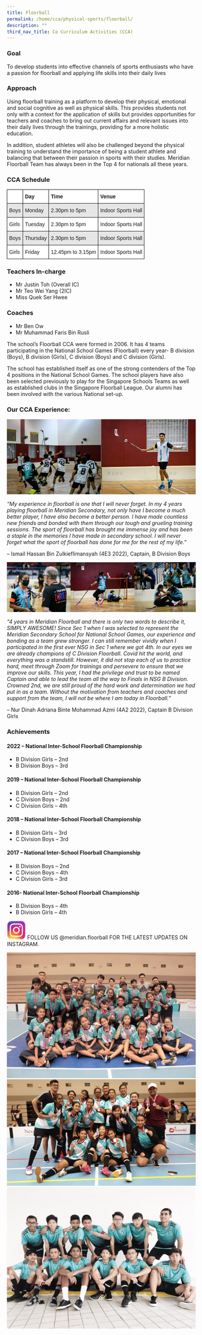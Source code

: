 ```yaml
---
title: Floorball
permalink: /home/cca/physical-sports/floorball/
description: ""
third_nav_title: Co Curriculum Activities (CCA)
---
```

### Goal

To develop students into effective channels of sports enthusiasts who have a passion for floorball and applying life skills into their daily lives

### Approach

Using floorball training as a platform to develop their physical, emotional and social cognitive as well as physical skills. This provides students not only with a context for the application of skills but provides opportunities for teachers and coaches to bring out current affairs and relevant issues into their daily lives through the trainings, providing for a more holistic education.

In addition, student athletes will also be challenged beyond the physical training to understand the importance of being a student athlete and balancing that between their passion in sports with their studies. Meridian Floorball Team has always been in the Top 4 for nationals all these years.

### CCA Schedule

<style type="text/css">
.tg  {border-collapse:collapse;border-spacing:0;}
.tg td{border-color:black;border-style:solid;border-width:1px;font-family:Arial, sans-serif;font-size:14px;
  overflow:hidden;padding:10px 5px;word-break:normal;}
.tg th{border-color:black;border-style:solid;border-width:1px;font-family:Arial, sans-serif;font-size:14px;
  font-weight:normal;overflow:hidden;padding:10px 5px;word-break:normal;}
.tg .tg-bsu7{background-color:#E6E6E6;text-align:left;vertical-align:middle}
.tg .tg-zr06{background-color:#FFF;text-align:left;vertical-align:middle}
.tg .tg-dgl5{background-color:#FFF;font-weight:bold;text-align:left;vertical-align:top}
</style>
<table class="tg">
<thead>
  <tr>
    <th class="tg-zr06"> </th>
    <th class="tg-dgl5"><span style="font-weight:bold">Day</span></th>
    <th class="tg-dgl5"><span style="font-weight:bold">Time</span></th>
    <th class="tg-dgl5"><span style="font-weight:bold">Venue</span></th>
  </tr>
</thead>
<tbody>
  <tr>
    <td class="tg-bsu7">Boys</td>
    <td class="tg-bsu7">Monday</td>
    <td class="tg-bsu7">2.30pm to 5pm</td>
    <td class="tg-bsu7">Indoor Sports Hall</td>
  </tr>
  <tr>
    <td class="tg-zr06">Girls</td>
    <td class="tg-zr06">Tuesday</td>
    <td class="tg-zr06">2.30pm to 5pm</td>
    <td class="tg-zr06">Indoor Sports Hall</td>
  </tr>
  <tr>
    <td class="tg-bsu7">Boys</td>
    <td class="tg-bsu7">Thursday</td>
    <td class="tg-bsu7">2.30pm to 5pm</td>
    <td class="tg-bsu7">Indoor Sports Hall</td>
  </tr>
  <tr>
    <td class="tg-zr06">Girls</td>
    <td class="tg-zr06">Friday</td>
    <td class="tg-zr06">12.45pm to 3.15pm</td>
    <td class="tg-zr06">Indoor Sports Hall</td>
  </tr>
</tbody>
</table>

### Teachers In-charge

*   Mr Justin Toh (Overall IC)
*   Mr Teo Wei Yang (2IC)
*   Miss Quek Ser Hwee


### Coaches

*   Mr Ben Ow
*   Mr Muhammad Faris Bin Rusli

The school’s Floorball CCA were formed in 2006. It has 4 teams participating in the National School Games (Floorball) every year- B division (Boys), B division (Girls), C division (Boys) and C division (Girls).

The school has established itself as one of the strong contenders of the Top 4 positions in the National School Games. The school players have also been selected previously to play for the Singapore Schools Teams as well as established clubs in the Singapore Floorball League. Our alumni has been involved with the various National set-up.



### **Our CCA Experience:**

![](/images/Floorball-sem2-01-.jpg)

_“My experience in floorball is one that I will never forget. In my 4 years playing floorball in Meridian Secondary, not only have I become a much better player, I have also become a better person. I have made countless new friends and bonded with them through our tough and grueling training sessions. The sport of floorball has brought me immense joy and has been a staple in the memories I have made in secondary school. I will never forget what the sport of floorball has done for me for the rest of my life.”_

– Ismail Hassan Bin Zulkieflimansyah (4E3 2022), Captain, B Division Boys

![](/images/Floorball-sem2-02.jpg)

_“4 years in Meridian Floorball and there is only two words to describe it, SIMPLY AWESOME! Since Sec 1 when I was selected to represent the Meridian Secondary School for National School Games, our experience and bonding as a team grew stronger. I can still remember vividly when I participated in the first ever NSG in Sec 1 where we got 4th. In our eyes we are already champions of C Division Floorball. Covid hit the world, and everything was a standstill. However, it did not stop each of us to practice hard, meet through Zoom for trainings and persevere to ensure that we improve our skills. This year, I had the privilege and trust to be named Captain and able to lead the team all the way to Finals in NSG B Division. Crowned 2nd, we are still proud of the hard work and determination we had put in as a team. Without the motivation from teachers and coaches and support from the team, I will not be where I am today in Floorball.”_

– Nur Dinah Adriana Binte Mohammad Azmi (4A2 2022), Captain B Division Girls

### Achievements


#### **2022 – National Inter-School Floorball Championship**

*   B Division Girls – 2nd
*   B Division Boys – 3rd

#### **2019 – National Inter-School Floorball Championship**

*   B Division Girls – 2nd
*   C Division Boys – 2nd
*   C Division Girls – 4th

#### 2018 – National Inter-School Floorball Championship

*   B Division Girls – 3rd
*   C Division Boys – 3rd

#### **2017 – National Inter-School Floorball Championship**

*   B Division Boys – 2nd
*   C Division Boys – 4th
*   C Division Girls – 3rd

#### 2016- National Inter-School Floorball Championship

*   B Division Boys – 4th
*   B Division Girls – 4th

<img src="/images/instagram.png" style="width:10%">
FOLLOW US @meridian.floorball FOR THE LATEST UPDATES ON INSTAGRAM.

![](/images/f1.jpg)
![](/images/f2.jpg)
![](/images/f3.jpg)